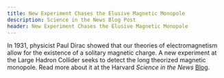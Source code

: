 ```yaml
---
title: New Experiment Chases the Elusive Magnetic Monopole
description: Science in the News Blog Post
header: New Experiment Chases the Elusive Magnetic Monopole
---
```



In 1931, physicist Paul Dirac showed that our theories of electromagnetism allow for the existence of a solitary magnetic charge. A new experiment at the Large Hadron Collider seeks to detect the long theorized magnetic monopole. Read more about it at the Harvard <em>Science in the News</em> <a href="http://sitn.hms.harvard.edu/flash/2016/new-experiment-chases-elusive-magnetic-monopole/">Blog</a>.